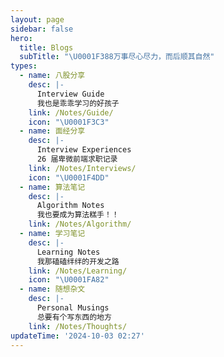 ```yaml
---
layout: page
sidebar: false
hero:
  title: Blogs
  subTitle: "\U0001F388万事尽心尽力，而后顺其自然"
types:
  - name: 八股分享
    desc: |-
      Interview Guide
      我也是乖乖学习的好孩子
    link: /Notes/Guide/
    icon: "\U0001F3C3"
  - name: 面经分享
    desc: |-
      Interview Experiences
      26 届卑微前端求职记录
    link: /Notes/Interviews/
    icon: "\U0001F4DD"
  - name: 算法笔记
    desc: |-
      Algorithm Notes
      我也要成为算法糕手！！
    link: /Notes/Algorithm/
  - name: 学习笔记
    desc: |-
      Learning Notes
      我那磕磕绊绊的开发之路
    link: /Notes/Learning/
    icon: "\U0001FA82"
  - name: 随想杂文
    desc: |-
      Personal Musings
      总要有个写东西的地方
    link: /Notes/Thoughts/
updateTime: '2024-10-03 02:27'
---
```


<script setup>
import BlogArchive from '../../.vitepress/views/Archive/index.vue'
</script>

<BlogArchive/>
